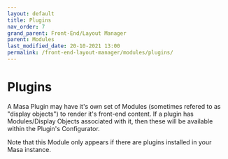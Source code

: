 ```yaml
---
layout: default
title: Plugins
nav_order: 7
grand_parent: Front-End/Layout Manager
parent: Modules
last_modified_date: 20-10-2021 13:00
permalink: /front-end-layout-manager/modules/plugins/
---
```


# Plugins
A Masa Plugin may have it's own set of Modules (sometimes refered to as "display objects") to render it's front-end content. If a plugin has Modules/Display Objects associated with it, then these will be available within the Plugin's Configurator.

Note that this Module only appears if there are plugins installed in your Masa instance.